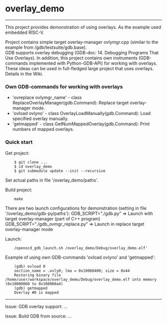 
# overlay_demo

----

This project provides demonstration of using overlays.
As the example used embedded RISC-V.

Project contains simple target overlay-manager ovlymgr.cpp (similar to the example from /gdb/testsuite/gdb.base).  
GDB supports overlay debugging (GDB-doc: 14. Debugging Programs That Use Overlays).
In addition, this project contains own instruments (GDB-commands implemented with Python-GDB-API) for working with overlays.  
These ideas can be used in full-fledged large project that uses overlays.
Details in the Wiki.


### Own GDB-commands for working with overlays

* 'ovreplace ovlymgr_name' - class ReplaceOverlayManager(gdb.Command):    Replace target overlay-manager mode.
* 'ovload ovlyno' - class OverlayLoadManually(gdb.Command):   Load specified overlay manually.
* 'getmapped' - class GetNumMappedOverlay(gdb.Command):   Print numbers of mapped overlays.


### Quick start

Get project:

        $ git clone ...
        $ cd overlay_demo
        $ git submodule update --init --recursive

Set actual paths in file '/overlay_demo/paths'.

Build project:

        make

There are two launch configurations for demonstration (setting in file '/overlay_demo/gdb-py/paths'):
        GDB_SCRIPT="./gdb.py"   =>  Launch with target overlay-manager (part of C++ program)
        GDB_SCRIPT="./gdb_ovmgr_replace.py"    =>   Launch in replace target overlay-manager mode

Launch:

        /openocd_gdb_launch.sh /overlay_demo/Debug/overlay_demo.elf'

Example of using own GDB-commands 'ovload ovlyno' and 'getmapped':

        (gdb) ovload 0
        section_name = .ovly0; lma = 0x10080400; size = 0x44
        Restoring binary file /home/user/workspace/overlay_demo/Debug/overlay_demo.elf into memory (0x10000060 to 0x100000a4)
        (gdb) getmapped
        Overlay #0 is mapped

----

Issue: GDB overlay support:
...

Issue: Build GDB from source:
...
